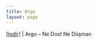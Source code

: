 ```yaml
---
title: Argo
layout: page
---
```

<a href="https://cloud.mail.ru/public/24437d5b2eb4/Argo%20-%20Ne%20Dost%20Ne%20Dusman" target="_blank">[indir]</a>   |   Argo &#8211; Ne Dost Ne Düşman